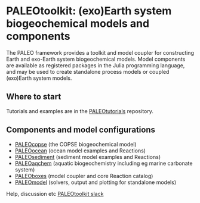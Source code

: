 # PALEOtoolkit: (exo)Earth system biogeochemical models and components

The PALEO framework provides a toolkit and model coupler for constructing Earth and exo-Earth system biogeochemical models.
Model components are available as registered packages in the Julia programming language, and may be used to create standalone
process models or coupled (exo)Earth system models.

## Where to start
Tutorials and examples are in the [PALEOtutorials](https://github.com/PALEOtoolkit/PALEOtutorials.jl) repository.

## Components and model configurations
- [PALEOcopse](https://github.com/PALEOtoolkit/PALEOcopse.jl) (the COPSE biogeochemical model)
- [PALEOocean](https://github.com/PALEOtoolkit/PALEOocean.jl) (ocean model examples and Reactions)
- [PALEOsediment](https://github.com/PALEOtoolkit/PALEOsediment.jl) (sediment model examples and Reactions)
- [PALEOaqchem](https://github.com/PALEOtoolkit/PALEOaqchem.jl) (aquatic biogeochemistry including eg marine carbonate system)
- [PALEOboxes](https://github.com/PALEOtoolkit/PALEOboxes.jl) (model coupler and core Reaction catalog)
- [PALEOmodel](https://github.com/PALEOtoolkit/PALEOmodel.jl) (solvers, output and plotting for standalone models)

Help, discussion etc [PALEOtoolkit slack](https://paleotoolkit.slack.com)


